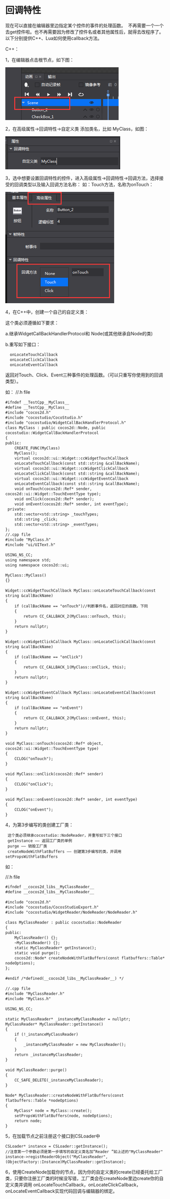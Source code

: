 # **回调特性** #

现在可以直接在编辑器里边指定某个控件的事件的处理函数。 
不再需要一个一个去get控件啦。也不再需要因为修改了控件名或者其他属性后，就得去改程序了。 
以下分别提供C++、Lua如何使用callback方法。

C++：

1，在编辑器点击根节点，如下图：

   ![image](res/image001.png)
  
2，在高级属性->回调特性->自定义类 添加类名，比如 MyClass，如图：

   ![image](res/image002.png)

3，选中想要设置回调特性的控件，进入高级属性->回调特性->回调方法，选择接受的回调类型以及输入回调方法名称：
如：Touch方法，名称为onTouch： 

   ![image](res/image003.png)

4，在C++中，创建一个自己的自定义类：

这个类必须遵循如下要求： 

a.继承WidgetCallBackHandlerProtocol和 Node(或其他继承自Node的类) 

b.重写如下接口： 

	  onLocateTouchCallback 
	  onLocateClickCallback 
	  onLocateEventCallback 

返回对Touch、Click、Event三种事件的处理函数。（可以只重写你使用到的回调类型）。 

如： //.h file 

	#ifndef __TestCpp__MyClass__ 
	#define __TestCpp__MyClass__ 
	#include "cocos2d.h" 
	#include "cocostudio/CocoStudio.h" 
	#include "cocostudio/WidgetCallBackHandlerProtocol.h" 
	class MyClass : public cocos2d::Node, public cocostudio::WidgetCallBackHandlerProtocol 
	{ 
	public: 
		CREATE_FUNC(MyClass) 
		MyClass(); 
		virtual cocos2d::ui::Widget::ccWidgetTouchCallback 
		onLocateTouchCallback(const std::string &callBackName); 
		virtual cocos2d::ui::Widget::ccWidgetClickCallback 
		onLocateClickCallback(const std::string &callBackName); 
		virtual cocos2d::ui::Widget::ccWidgetEventCallback 
		onLocateEventCallback(const std::string &callBackName); 
		void onTouch(cocos2d::Ref* sender, cocos2d::ui::Widget::TouchEventType type); 
		void onClick(cocos2d::Ref* sender); 
		void onEvent(cocos2d::Ref* sender, int eventType); 
	 private: 
		std::vector<std::string> _touchTypes; 
		std::string _click; 
		std::vector<std::string> _eventTypes; 
	}; 
	//.cpp file 
	#include "MyClass.h" 
	#include "ui/UIText.h" 
	
	USING_NS_CC; 
	using namespace std; 
	using namespace cocos2d::ui; 
	
	MyClass::MyClass() 
	{} 
	
	Widget::ccWidgetTouchCallback MyClass::onLocateTouchCallback(const string &callBackName) 
	{ 
		if (callBackName == "onTouch")//判断事件名，返回对应的函数。下同 
		{ 
			return CC_CALLBACK_2(MyClass::onTouch, this); 
		} 
		return nullptr; 
	} 
	
	Widget::ccWidgetClickCallback MyClass::onLocateClickCallback(const string &callBackName) 
	{ 
		if (callBackName == "onClick") 
		{ 
			return CC_CALLBACK_1(MyClass::onClick, this); 
		} 
		return nullptr; 
	} 
	
	Widget::ccWidgetEventCallback MyClass::onLocateEventCallback(const string &callBackName) 
	{ 
		if (callBackName == "onEvent") 
		{ 
			return CC_CALLBACK_2(MyClass::onEvent, this); 
		} 
		return nullptr; 
	} 
	
	void MyClass::onTouch(cocos2d::Ref* object, cocos2d::ui::Widget::TouchEventType type) 
	{ 
		CCLOG("onTouch"); 
	} 
	
	void MyClass::onClick(cocos2d::Ref* sender) 
	{ 
		CCLOG("onClick"); 
	} 
	
	void MyClass::onEvent(cocos2d::Ref* sender, int eventType) 
	{ 
		CCLOG("onEvent"); 
	} 


4，为第3步编写的类创建工厂类：

   	 这个类必须继承cocostudio::NodeReader，并重写如下三个接口 
  	 getInstance —— 返回工厂类的单例 
     purge —— 销毁工厂类 
     createNodeWithFlatBuffers —— 创建第3步编写的类，并调用setPropsWithFlatBuffers 
如： 
   
   //.h file 
   
	#ifndef __cocos2d_libs__MyClassReader__
	#define __cocos2d_libs__MyClassReader__

	#include "cocos2d.h"
	#include "cocostudio/CocosStudioExport.h"
	#include "cocostudio/WidgetReader/NodeReader/NodeReader.h"

	class MyClassReader : public cocostudio::NodeReader
	{       
	public:
		MyClassReader() {};
		~MyClassReader() {};   
		static MyClassReader* getInstance();
		static void purge();
		cocos2d::Node* createNodeWithFlatBuffers(const flatbuffers::Table* nodeOptions);
	};

	#endif /*defined(__cocos2d_libs__MyClassReader__) */ 

	//.cpp file
	#include "MyClassReader.h"
	#include "MyClass.h"

	USING_NS_CC;
	
    static MyClassReader* _instanceMyClassReader = nullptr;
	MyClassReader* MyClassReader::getInstance()
	{
		if (!_instanceMyClassReader)
		{
			_instanceMyClassReader = new MyClassReader();
		}
		return _instanceMyClassReader;
	}

	void MyClassReader::purge()
	{
		CC_SAFE_DELETE(_instanceMyClassReader);
	}

	Node* MyClassReader::createNodeWithFlatBuffers(const flatbuffers::Table *nodeOptions)
	{
		MyClass* node = MyClass::create();
		setPropsWithFlatBuffers(node, nodeOptions);
		return node;
	} 

5，在加载节点之前注册这个接口到CSLoader中
  
	CSLoader* instance = CSLoader::getInstance();
	//注意第一个参数必须是第一步填写的自定义类名加“Reader ”如上述的"MyClassReader" 
	instance->registReaderObject("MyClassReader",(ObjectFactory::Instance)MyClassReader::getInstance);

6，使用CreateNode加载你的节点，因为你的自定义类的create已经委托给工厂类，只要你注册工厂类的时候没写错，工厂类会在createNode里边create你的自定义类并调用 onLocateTouchCallback，onLocateClickCallback，onLocateEventCallback实现代码回调与编辑器的绑定。 


